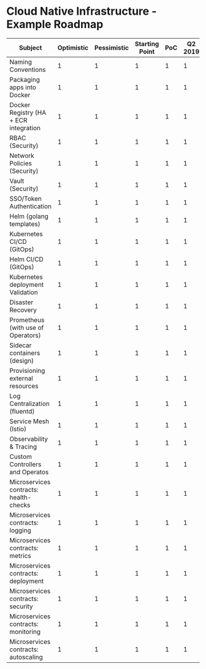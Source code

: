 # Cloud Native Infrastructure - Example Roadmap

| Subject | Optimistic | Pessimistic | Starting Point | PoC | Q2 2019 | Q3 2019 | Q4 2019 |
| --- | --- | --- | --- | --- | --- | --- | --- |
| Naming Conventions                         | 1 | 1 | 1 | 1 | 1 | 3 |
| Packaging apps into Docker                 | 1 | 1 | 1 | 1 | 1 | 2 | 
| Docker Registry (HA + ECR integration      | 1 | 1 | 1 | 1 | 1 | 2 |
| RBAC (Security)                            | 1 | 1 | 1 | 1 | 1 | 2 |
| Network Policies (Security)                | 1 | 1 | 1 | 1 | 1 | 2 |
| Vault (Security)                           | 1 | 1 | 1 | 1 | 1 | 2 |
| SSO/Token Authentication                   | 1 | 1 | 1 | 1 | 1 | 2 |
| Helm (golang templates)                    | 1 | 1 | 1 | 1 | 1 | 2 |
| Kubernetes CI/CD (GitOps)                  | 1 | 1 | 1 | 1 | 1 | 2 |
| Helm CI/CD (GitOps)                        | 1 | 1 | 1 | 1 | 1 | 2 |
| Kubernetes deployment Validation           | 1 | 1 | 1 | 1 | 1 | 2 |
| Disaster Recovery                          | 1 | 1 | 1 | 1 | 1 | 2 |
| Prometheus (with use of Operators)         | 1 | 1 | 1 | 1 | 1 | 2 |
| Sidecar containers (design)                | 1 | 1 | 1 | 1 | 1 | 2 |
| Provisioning external resources            | 1 | 1 | 1 | 1 | 1 | 2 |
| Log Centralization (fluentd)               | 1 | 1 | 1 | 1 | 1 | 2 |
| Service Mesh (Istio)                       | 1 | 1 | 1 | 1 | 1 | 2 |
| Observability & Tracing                    | 1 | 1 | 1 | 1 | 1 | 2 |
| Custom Controllers and Operatos            | 1 | 1 | 1 | 1 | 1 | 2 |
| Microservices contracts: health-checks     | 1 | 1 | 1 | 1 | 1 | 2 |
| Microservices contracts: logging           | 1 | 1 | 1 | 1 | 1 | 2 |
| Microservices contracts: metrics           | 1 | 1 | 1 | 1 | 1 | 2 |
| Microservices contracts: deployment        | 1 | 1 | 1 | 1 | 1 | 2 |
| Microservices contracts: security          | 1 | 1 | 1 | 1 | 1 | 2 |
| Microservices contracts: monitoring        | 1 | 1 | 1 | 1 | 1 | 2 |
| Microservices contracts: autoscaling       | 1 | 1 | 1 | 1 | 1 | 2 |
